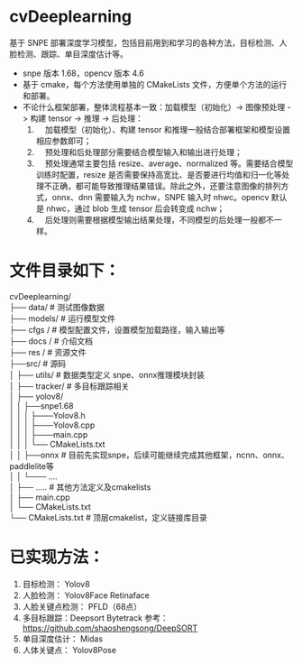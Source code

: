# cvDeeplearning
基于 SNPE 部署深度学习模型，包括目前用到和学习的各种方法，目标检测、人脸检测、跟踪、单目深度估计等。
* snpe 版本 1.68，opencv 版本 4.6
* 基于 cmake，每个方法使用单独的 CMakeLists 文件，方便单个方法的运行和部署。
* 不论什么框架部署，整体流程基本一致：加载模型（初始化）-> 图像预处理 -> 构建 tensor -> 推理 -> 后处理：
    1. &nbsp;&nbsp;&nbsp;&nbsp;加载模型（初始化）、构建 tensor 和推理一般结合部署框架和模型设置相应参数即可；
    2. &nbsp;&nbsp;&nbsp;&nbsp;预处理和后处理部分需要结合模型输入和输出进行处理；
    3. &nbsp;&nbsp;&nbsp;&nbsp;预处理通常主要包括 resize、average、normalized 等。需要结合模型训练时配置，resize 是否需要保持高宽比、是否要进行均值和归一化等处理不正确，都可能导致推理结果错误。除此之外，还要注意图像的排列方式，onnx、dnn 需要输入为 nchw，SNPE 输入时 nhwc。opencv 默认是 nhwc，通过 blob 生成 tensor 后会转变成 nchw；
    4. &nbsp;&nbsp;&nbsp;&nbsp;后处理则需要根据模型输出结果处理，不同模型的后处理一般都不一样。


# 文件目录如下：
cvDeeplearning/  
├── data/ # 测试图像数据  
├── models/ # 运行模型文件  
├── cfgs / # 模型配置文件，设置模型加载路径，输入输出等  
├── docs / # 介绍文档  
├── res / # 资源文件  
├──src/ # 源码  
│   ├── utils/ # 数据类型定义 snpe、onnx推理模块封装  
│   ├── tracker/ # 多目标跟踪相关  
│   ├── yolov8/  
│   │   ├──snpe1.68  
│   │   │   ├───Yolov8.h  
│   │   │   ├───Yolov8.cpp  
│   │   │   ├───main.cpp  
│   │   │   └── CMakeLists.txt  
│   │   ├──onnx # 目前先实现snpe，后续可能继续完成其他框架，ncnn、onnx、paddlelite等  
│   │   └─── ....  
│   ├── .....  # 其他方法定义及cmakelists  
│   ├── main.cpp  
│   └── CMakeLists.txt  
└── CMakeLists.txt # 顶层cmakelist，定义链接库目录  
# 已实现方法：  
1. 目标检测：  Yolov8  
2. 人脸检测：  Yolov8Face Retinaface  
3. 人脸关键点检测： PFLD（68点）  
4. 多目标跟踪：Deepsort Bytetrack 参考：https://github.com/shaoshengsong/DeepSORT  
5. 单目深度估计：  Midas  
6. 人体关键点： Yolov8Pose  
